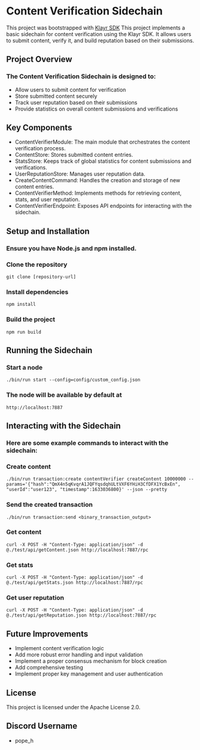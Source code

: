 # Content Verification Sidechain

This project was bootstrapped with [Klayr SDK](https://github.com/Klayrhq/klayr-sdk)
This project implements a basic sidechain for content verification using the Klayr SDK. It allows users to submit content, verify it, and build reputation based on their submissions.

## Project Overview
### The Content Verification Sidechain is designed to:

- Allow users to submit content for verification
- Store submitted content securely
- Track user reputation based on their submissions
- Provide statistics on overall content submissions and verifications

## Key Components

- ContentVerifierModule: The main module that orchestrates the content verification process.
- ContentStore: Stores submitted content entries.
- StatsStore: Keeps track of global statistics for content submissions and verifications.
- UserReputationStore: Manages user reputation data.
- CreateContentCommand: Handles the creation and storage of new content entries.
- ContentVerifierMethod: Implements methods for retrieving content, stats, and user reputation.
- ContentVerifierEndpoint: Exposes API endpoints for interacting with the sidechain.

## Setup and Installation

### Ensure you have Node.js and npm installed.
### Clone the repository
```
git clone [repository-url]
```
### Install dependencies
```
npm install
```
### Build the project
```
npm run build
```

## Running the Sidechain

### Start a node
```
./bin/run start --config=config/custom_config.json
```

### The node will be available by default at
```
http://localhost:7887
```

## Interacting with the Sidechain

### Here are some example commands to interact with the sidechain:

### Create content
```
./bin/run transaction:create contentVerifier createContent 10000000 --params='{"hash":"QmX4n5qKvqrA1JQFYqsdqhULtVXF6YHiH3CfDFX1YcBxEn", "userId":"user123", "timestamp":1633036800}' --json --pretty
```

### Send the created transaction
```
./bin/run transaction:send <binary_transaction_output>
```

### Get content
```
curl -X POST -H "Content-Type: application/json" -d @./test/api/getContent.json http://localhost:7887/rpc
```

### Get stats
```
curl -X POST -H "Content-Type: application/json" -d @./test/api/getStats.json http://localhost:7887/rpc
```

### Get user reputation
```
curl -X POST -H "Content-Type: application/json" -d @./test/api/getReputation.json http://localhost:7887/rpc
```

## Future Improvements

- Implement content verification logic
- Add more robust error handling and input validation
- Implement a proper consensus mechanism for block creation
- Add comprehensive testing
- Implement proper key management and user authentication

## License
This project is licensed under the Apache License 2.0.

## Discord Username
- pope_h